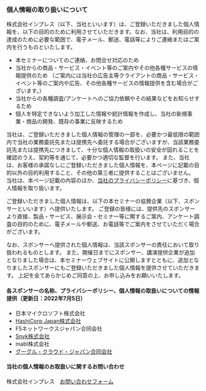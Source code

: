 ### 個人情報の取り扱いについて

株式会社インプレス（以下、当社といいます）は、ご登録いただきました個人情報を、以下の目的のために利用させていただきます。なお、当社は、利用目的の達成のために必要な範囲で、電子メール、郵送、電話等によりご連絡またはご案内を行うものといたします。

- 本セミナーについてのご連絡、お問合せ対応のため
- 当社からの商品・サービス・イベント等のご案内やその他各種サービスの情報提供のため
（ご案内には当社の広告主等クライアントの商品・サービス・イベント等のご案内や広告、その他各種サービスの情報提供を含む場合がございます。）
- 当社からの各種調査/アンケートへのご協力依頼やその結果などをお知らせするため
- 個人を特定できないよう加工した情報や統計情報を作成し、当社の新規事業・商品の開発、既存の事業に反映するため

当社は、ご登録いただきました個人情報の管理の一部を、必要かつ最低限の範囲内で当社の業務委託先または提携先へ委託する場合がございますが、当該業務委託先または提携先につきまして、十分な個人情報の取扱いの安全が図れることを確認のうえ、契約等を通じて、必要かつ適切な監督を行います。
また、当社は、お客様の承諾なしにご登録いただきました個人情報を、本ページに記載の目的以外の目的利用すること、その他の第三者に提供することはございません。
当社は、本ページ記載の内容のほか、[当社のプライバシーポリシー](http://www.impress.co.jp/privacy_policy/)に基づき、個人情報を取り扱います。

ご登録いただきました個人情報は、以下の本セミナーの協賛企業（以下、スポンサーといいます）へ提供いたします。
ご登録の皆様には、提供先のスポンサーより直接、製品・サービス、展示会・セミナー等に関するご案内、アンケート調査の目的のために、電子メールや郵送、お電話等でご案内をさせていただく場合がございます。

なお、スポンサーへ提供された個人情報は、当該スポンサーの責任において取り扱われるものとします。
また、開催日までにスポンサー、講演提供企業が追加となりました場合は、本セミナーウェブサイトに公開しますとともに、追加となりましたスポンサーにもご登録いただきました個人情報を提供させていただきます。
上記を全てあらかじめご同意の上、お申し込みをお願いいたします。

#### 各スポンサーの名称、プライバシーポリシー、個人情報の取扱いについての情報提供（更新日：2022年7月5日）

- 日本マイクロソフト株式会社
- [HashiCorp Japan株式会社](https://www.hashicorp.com/privacy)
- F5ネットワークスジャパン合同会社
- [Snyk株式会社](https://snyk.io/policies/privacy/)
- mabl株式会社
- [グーグル・クラウド・ジャパン合同会社](https://policies.google.com/privacy)

#### 当社の個人情報のお取扱いに関するお問い合わせ

株式会社インプレス　[お問い合わせフォーム](https://inquiry.impress.co.jp/?id=1)
